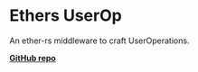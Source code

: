 # Ethers UserOp

An ether-rs middleware to craft UserOperations.

[**GitHub repo**](https://github.com/qi-protocol/ethers-userop/)
